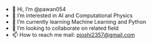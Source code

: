 - 👋 Hi, I’m @pawan054
- 👀 I’m interested in AI and Computational Physics
- 🌱 I’m currently learning Machine Learning and Python
- 💞️ I’m looking to collaborate on related field
- 📫 How to reach me mail: pjoshi2357@gmail.com

<!---
pawan054/pawan054 is a ✨ special ✨ repository because its `README.md` (this file) appears on your GitHub profile.
You can click the Preview link to take a look at your changes.
--->
